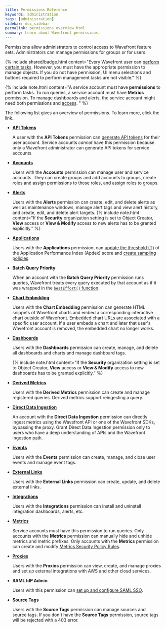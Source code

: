 ```yaml
---
title: Permissions Reference
keywords: administration
tags: [administration]
sidebar: doc_sidebar
permalink: permissions_overview.html
summary: Learn about Wavefront permissions.
---
```


Permissions allow administrators to control access to Wavefront feature sets. Administrators can manage permissions for groups or for users.

{% include shared/badge.html content="Every Wavefront user can [perform certain tasks](user-accounts.html#what-can-a-new-user-do). However, you must have the appropriate permission to manage objects. If you do not have permission, UI menu selections and buttons required to perform management tasks are not visible." %}

{% include note.html content="A service account must have **permissions** to perform tasks. To run queries, a service account must have **Metrics** permission. To manage dashboards and alerts, the service account might need both permissions and [access](access.html). " %}

The following list gives an overview of permissions. To learn more, click the link.

- **[API Tokens](users_account_managing.html#generate-an-api-token)**

    A user with the **API Tokens** permission can [generate API tokens](users_account_managing.html#generate-an-api-token) for their user account. Service accounts *cannot* have this permission because only a Wavefront administrator can generate API tokens for service accounts.

- **[Accounts](users_roles.html)** 
    
    Users with the **Accounts** permission can manage user and service accounts. They can create groups and add accounts to groups, create roles and assign permissions to those roles, and assign roles to groups.
    
- **[Alerts](alerts.html)** 

    Users with the **Alerts** permission can create, edit, and delete alerts as well as maintenance windows, manage alert tags and view alert history, and create, edit, and delete alert targets.
    {% include note.html content="If the **Security** organization setting is set to Object Creator, **View** access or **View & Modify** access to new alerts has to be granted explicitly." %}
    
- **[Applications](tracing_apdex.html)** 

    Users with the **Applications** permission, can [update the threshold (T)](tracing_apdex.html) of the Application Performance Index (Apdex) score and [create sampling policies](trace_sampling_policies.html).
    
- **Batch Query Priority** 

    When an account with the **Batch Query Priority** permission runs queries, Wavefront treats every query executed by that account as if it was wrapped in the [`bestEffort()` function](ts_bestEffort.html).
    
- **[Chart Embedding](ui_sharing.html#embed-a-chart-in-other-uis)**  
    
    Users with the **Chart Embedding** permission can generate HTML snippets of Wavefront charts and embed a corresponding interactive chart outside of Wavefront. Embedded chart URLs are associated with a specific user account. If a user embeds a chart and later that user's Wavefront account is removed, the embedded chart no longer works.
    
- **[Dashboards](ui_dashboards.html)** 

    Users with the **Dashboards** permission can create, manage, and delete all dashboards and charts and manage dashboard tags.
   
    {% include note.html content="If the **Security** organization setting is set to Object Creator, **View** access or **View & Modify** access to new dashboards has to be granted explicitly." %}
   
 - **[Derived Metrics](derived_metrics.html)** 
     
     Users with the **Derived Metrics** permission can create and manage registered queries. Derived metrics support reingesting a query.
     
- **[Direct Data Ingestion](direct_ingestion.html)**
    
    An account with the **Direct Data Ingestion** permission can directly ingest metrics using the Wavefront API or one of the Wavefront SDKs, bypassing the proxy. Grant Direct Data Ingestion permission only to users who have a deep understanding of APIs and the Wavefront ingestion path.
    
- **[Events](events.html)** 

    Users with the **Events** permission can create, manage, and close user events and manage event tags.
    
- **[External Links](external_links_managing.html)** 

    Users with the **External Links** permission can create, update, and delete external links.
    
- **[Integrations](integrations.html)**

    Users with the **Integrations** permission can install and uninstall integration dashboards, alerts, etc.
    
- **[Metrics](metric_types.html)**

    Service accounts must have this permission to run queries. Only accounts with the **Metrics** permission can manually hide and unhide metrics and metric prefixes. Only accounts with the **Metrics** permission can create and modify [Metrics Security Policy Rules](metrics_security.html).
    
- **[Proxies](proxies_installing.html#managing-proxy-services)** 

    Users with the **Proxies** permission can view, create, and manage proxies and set up external integrations with AWS and other cloud services.
    
- **SAML IdP Admin**

    Users with this permission can [set up and configure SAML SSO](auth_self_service_sso.html).
    
- **[Source Tags](sources_managing.html)**

    Users with the **Source Tags** permission can manage sources and source tags. If you don't have the **Source Tags** permission, source tags will be rejected with a 403 error.
